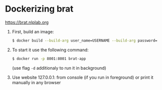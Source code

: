 # Dockerizing brat 
https://brat.nlplab.org

1) First, build an image: 
    ```sh
    $ docker build --build-arg user_name=USERNAME --build-arg password=PASSWORD --build-arg admin_email=EMAIL -t brat-app
    ```

2) To start it use the following command:
    ```sh 
    $ docker run -p 8001:8001 brat-app
    ``` 
    (use flag ```-d``` additionaly to run it in background)

3) Use website 127.0.0.1:<used port> from console (if you run in foreground) or print it manually in any browser
